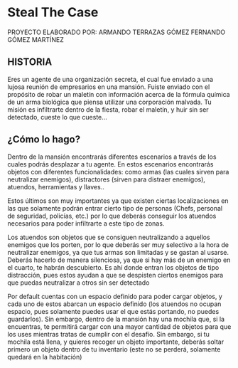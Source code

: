 # Steal The Case

PROYECTO ELABORADO POR:
ARMANDO TERRAZAS GÓMEZ
FERNANDO GÓMEZ MARTÍNEZ

## HISTORIA

Eres un agente de una organización secreta, el cual fue enviado a una lujosa reunión de empresarios en una mansión. Fuiste enviado con el propósito de robar un maletín con información acerca de la fórmula química de un arma biológica que piensa utilizar una corporación malvada. Tu misión es infiltrarte dentro de la fiesta, robar el maletín, y huir sin ser detectado, cueste lo que cueste…

## ¿Cómo lo hago?
Dentro de la mansión encontrarás diferentes escenarios a través de los cuales podrás desplazar a tu agente. En estos escenarios encontrarás objetos con diferentes funcionalidades: como armas (las cuales sirven para neutralizar enemigos), distractores (sirven para distraer enemigos), atuendos, herramientas y llaves..

Estos últimos son muy importantes ya que existen ciertas localizaciones en las que solamente podrán entrar cierto tipo de personas (Chefs, personal de seguridad, policías, etc.) por lo que deberás conseguir los atuendos necesarios para poder infiltrarte a este tipo de zonas. 

Los atuendos son objetos que se consiguen neutralizando a aquellos enemigos que los porten, por lo que deberás ser muy selectivo a la hora de neutralizar enemigos, ya que tus armas son limitadas y se gastan al usarse. Deberás hacerlo de manera silenciosa, ya que si hay más de un enemigo en el cuarto, te habrán descubierto. Es ahí donde entran los objetos de tipo distracción, pues estos ayudan a que se despisten ciertos enemigos para que puedas neutralizar a otros sin ser detectado

Por default cuentas con un espacio definido para poder cargar objetos, y cada uno de estos abarcan un espacio definido (los atuendos no ocupan espacio, pues solamente puedes usar el que estás portando, no puedes guardarlos). Sin embargo, dentro de la mansión hay una mochila que, si la encuentras, te permitirá cargar con una mayor cantidad de objetos para que los uses mientras tratas de cumplir con el desafío. Sin embargo, si tu mochila está llena, y quieres recoger un objeto importante, deberás soltar primero un objeto dentro de tu inventario (este no se perderá, solamente quedará en la habitación)
